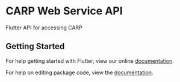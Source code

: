 # CARP Web Service API

Flutter API for accessing CARP

## Getting Started

For help getting started with Flutter, view our online [documentation](https://flutter.io/).

For help on editing package code, view the [documentation](https://flutter.io/developing-packages/).

